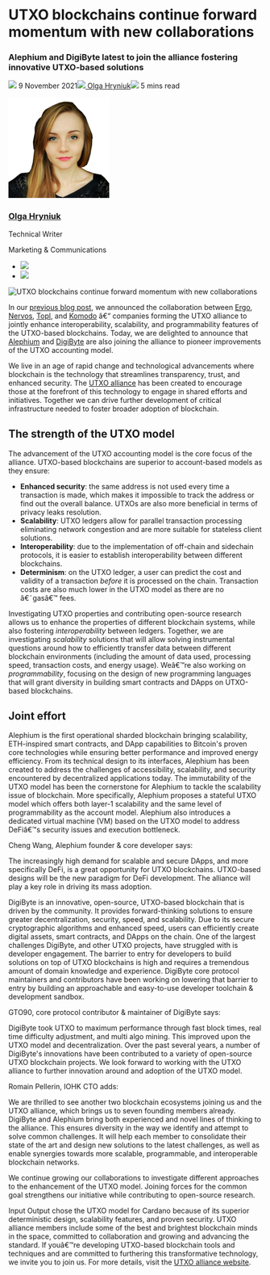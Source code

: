 # UTXO blockchains continue forward momentum with new collaborations
### **Alephium and DigiByte latest to join the alliance fostering innovative UTXO-based solutions**
![](img/2021-11-09-utxo-blockchains-continue-forward-momentum-with-new-collaborations.002.png) 9 November 2021![](img/2021-11-09-utxo-blockchains-continue-forward-momentum-with-new-collaborations.002.png)[ Olga Hryniuk](tmp//en/blog/authors/olga-hryniuk/page-1/)![](img/2021-11-09-utxo-blockchains-continue-forward-momentum-with-new-collaborations.003.png) 5 mins read

![Olga Hryniuk](img/2021-11-09-utxo-blockchains-continue-forward-momentum-with-new-collaborations.004.png)[](tmp//en/blog/authors/olga-hryniuk/page-1/)
### [**Olga Hryniuk**](tmp//en/blog/authors/olga-hryniuk/page-1/)
Technical Writer

Marketing & Communications

- ![](img/2021-11-09-utxo-blockchains-continue-forward-momentum-with-new-collaborations.005.png)[](https://www.linkedin.com/in/olga-hryniuk-1094a3160/ "LinkedIn")
- ![](img/2021-11-09-utxo-blockchains-continue-forward-momentum-with-new-collaborations.006.png)[](https://github.com/olgahryniuk "GitHub")

![UTXO blockchains continue forward momentum with new collaborations](img/2021-11-09-utxo-blockchains-continue-forward-momentum-with-new-collaborations.007.png)

In our [previous blog post](https://iohk.io/en/blog/posts/2021/10/15/utxo-alliance-fostering-innovation-and-collaboration-across-the-blockchain-space/), we announced the collaboration between [Ergo](https://ergoplatform.org/en/), [Nervos](https://www.nervos.org/), [Topl](https://www.topl.co/), and [Komodo](https://komodoplatform.com/en/) â€“ companies forming the UTXO alliance to jointly enhance interoperability, scalability, and programmability features of the UTXO-based blockchains. Today, we are delighted to announce that [Alephium](https://alephium.org/) and [DigiByte](https://digibyte.org/en-gb/) are also joining the alliance to pioneer improvements of the UTXO accounting model. 

We live in an age of rapid change and technological advancements where blockchain is the technology that streamlines transparency, trust, and enhanced security. The [UTXO alliance](https://utxo-alliance.org/) has been created to encourage those at the forefront of this technology to engage in shared efforts and initiatives. Together we can drive further development of critical infrastructure needed to foster broader adoption of blockchain.
## **The strength of the UTXO model**
The advancement of the UTXO accounting model is the core focus of the alliance. UTXO-based blockchains are superior to account-based models as they ensure:

- **Enhanced security**: the same address is not used every time a transaction is made, which makes it impossible to track the address or find out the overall balance. UTXOs are also more beneficial in terms of privacy leaks resolution.
- **Scalability**: UTXO ledgers allow for parallel transaction processing eliminating network congestion and are more suitable for stateless client solutions.
- **Interoperability**: due to the implementation of off-chain and sidechain protocols, it is easier to establish interoperability between different blockchains.
- **Determinism**: on the UTXO ledger, a user can predict the cost and validity of a transaction *before* it is processed on the chain. Transaction costs are also much lower in the UTXO model as there are no â€˜gasâ€™ fees.

Investigating UTXO properties and contributing open-source research allows us to enhance the properties of different blockchain systems, while also fostering *interoperability* between ledgers. Together, we are investigating *scalability* solutions that will allow solving instrumental questions around how to efficiently transfer data between different blockchain environments (including the amount of data used, processing speed, transaction costs, and energy usage). Weâ€™re also working on *programmability*, focusing on the design of new programming languages that will grant diversity in building smart contracts and DApps on UTXO-based blockchains. 
## **Joint effort**
Alephium is the first operational sharded blockchain bringing scalability, ETH-inspired smart contracts, and DApp capabilities to Bitcoin's proven core technologies while ensuring better performance and improved energy efficiency. From its technical design to its interfaces, Alephium has been created to address the challenges of accessibility, scalability, and security encountered by decentralized applications today. The immutability of the UTXO model has been the cornerstone for Alephium to tackle the scalability issue of blockchain. More specifically, Alephium proposes a stateful UTXO model which offers both layer-1 scalability and the same level of programmability as the account model. Alephium also introduces a dedicated virtual machine (VM) based on the UTXO model to address DeFiâ€™s security issues and execution bottleneck.

Cheng Wang, Alephium founder & core developer says:

The increasingly high demand for scalable and secure DApps, and more specifically DeFi, is a great opportunity for UTXO blockchains. UTXO-based designs will be the new paradigm for DeFi development. The alliance will play a key role in driving its mass adoption.

DigiByte is an innovative, open-source, UTXO-based blockchain that is driven by the community. It provides forward-thinking solutions to ensure greater decentralization, security, speed, and scalability. Due to its secure cryptographic algorithms and enhanced speed, users can efficiently create digital assets, smart contracts, and DApps on the chain. One of the largest challenges DigiByte, and other UTXO projects, have struggled with is developer engagement. The barrier to entry for developers to build solutions on top of UTXO blockchains is high and requires a tremendous amount of domain knowledge and experience. DigiByte core protocol maintainers and contributors have been working on lowering that barrier to entry by building an approachable and easy-to-use developer toolchain & development sandbox.

GTO90, core protocol contributor & maintainer of DigiByte says:

DigiByte took UTXO to maximum performance through fast block times, real time difficulty adjustment, and multi algo mining. This improved upon the UTXO model and decentralization. Over the past several years, a number of DigiByte's innovations have been contributed to a variety of open-source UTXO blockchain projects. We look forward to working with the UTXO alliance to further innovation around and adoption of the UTXO model.

Romain Pellerin, IOHK CTO adds:

We are thrilled to see another two blockchain ecosystems joining us and the UTXO alliance, which brings us to seven founding members already. DigiByte and Alephium bring both experienced and novel lines of thinking to the alliance. This ensures diversity in the way we identify and attempt to solve common challenges. It will help each member to consolidate their state of the art and design new solutions to the latest challenges, as well as enable synergies towards more scalable, programmable, and interoperable blockchain networks.

We continue growing our collaborations to investigate different approaches to the enhancement of the UTXO model. Joining forces for the common goal strengthens our initiative while contributing to open-source research.

Input Output chose the UTXO model for Cardano because of its superior deterministic design, scalability features, and proven security. UTXO alliance members include some of the best and brightest blockchain minds in the space, committed to collaboration and growing and advancing the standard. If youâ€™re developing UTXO-based blockchain tools and techniques and are committed to furthering this transformative technology, we invite you to join us. For more details, visit the [UTXO alliance website](https://utxo-alliance.org/).

